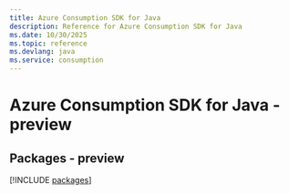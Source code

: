 ```yaml
---
title: Azure Consumption SDK for Java
description: Reference for Azure Consumption SDK for Java
ms.date: 10/30/2025
ms.topic: reference
ms.devlang: java
ms.service: consumption
---
```

# Azure Consumption SDK for Java - preview
## Packages - preview
[!INCLUDE [packages](consumption-index.md)]